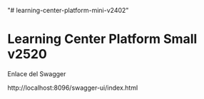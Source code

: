 "# learning-center-platform-mini-v2402" 

# Learning Center Platform Small v2520 

Enlace del Swagger

http://localhost:8096/swagger-ui/index.html